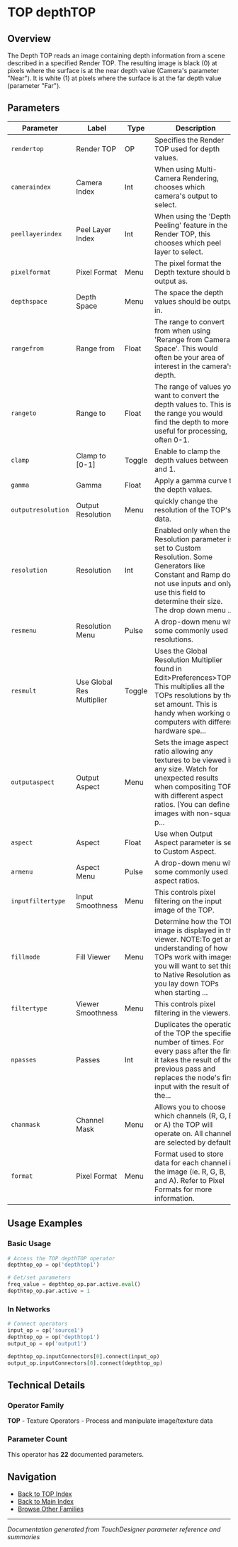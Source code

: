 # TOP depthTOP

## Overview

The Depth TOP reads an image containing depth information from a scene described in a specified Render TOP. The resulting image is black (0) at pixels where the surface is at the near depth value (Camera's parameter "Near"). It is white (1) at pixels where the surface is at the far depth value (parameter "Far").

## Parameters

| Parameter | Label | Type | Description |
|-----------|-------|------|-------------|
| `rendertop` | Render TOP | OP | Specifies the Render TOP used for depth values. |
| `cameraindex` | Camera Index | Int | When using Multi-Camera Rendering, chooses which camera's output to select. |
| `peellayerindex` | Peel Layer Index | Int | When using the 'Depth-Peeling' feature in the Render TOP, this chooses which peel layer to select. |
| `pixelformat` | Pixel Format | Menu | The pixel format the Depth texture should be output as. |
| `depthspace` | Depth Space | Menu | The space the depth values should be output in. |
| `rangefrom` | Range from | Float | The range to convert from when using 'Rerange from Camera Space'. This would often be your area of interest in the camera's depth. |
| `rangeto` | Range to | Float | The range of values you want to convert the depth values to. This is the range you would find the depth to more useful for processing, often 0-1. |
| `clamp` | Clamp to [0-1] | Toggle | Enable to clamp the depth values between 0 and 1. |
| `gamma` | Gamma | Float | Apply a  gamma curve to the depth values. |
| `outputresolution` | Output Resolution | Menu | quickly change the resolution of the TOP's data. |
| `resolution` | Resolution | Int | Enabled only when the Resolution parameter is set to Custom Resolution. Some Generators like Constant and Ramp do not use inputs and only use this field to determine their size. The drop down menu ... |
| `resmenu` | Resolution Menu | Pulse | A drop-down menu with some commonly used resolutions. |
| `resmult` | Use Global Res Multiplier | Toggle | Uses the Global Resolution Multiplier found in Edit>Preferences>TOPs. This multiplies all the TOPs resolutions by the set amount. This is handy when working on computers with different hardware spe... |
| `outputaspect` | Output Aspect | Menu | Sets the image aspect ratio allowing any textures to be viewed in any size. Watch for unexpected results when compositing TOPs with different aspect ratios. (You can define images with non-square p... |
| `aspect` | Aspect | Float | Use when Output Aspect parameter is set to Custom Aspect. |
| `armenu` | Aspect Menu | Pulse | A drop-down menu with some commonly used aspect ratios. |
| `inputfiltertype` | Input Smoothness | Menu | This controls pixel filtering on the input image of the TOP. |
| `fillmode` | Fill Viewer | Menu | Determine how the TOP image is displayed in the viewer. NOTE:To get an understanding of how TOPs work with images, you will want to set this to Native Resolution as you lay down TOPs when starting ... |
| `filtertype` | Viewer Smoothness | Menu | This controls pixel filtering in the viewers. |
| `npasses` | Passes | Int | Duplicates the operation of the TOP the specified number of times. For every pass after the first it takes the result of the previous pass and replaces the node's first input with the result of the... |
| `chanmask` | Channel Mask | Menu | Allows you to choose which channels (R, G, B, or A) the TOP will operate on. All channels are selected by default. |
| `format` | Pixel Format | Menu | Format used to store data for each channel in the image (ie. R, G, B, and A). Refer to Pixel Formats for more information. |

## Usage Examples

### Basic Usage

```python
# Access the TOP depthTOP operator
depthtop_op = op('depthtop1')

# Get/set parameters
freq_value = depthtop_op.par.active.eval()
depthtop_op.par.active = 1
```

### In Networks

```python
# Connect operators
input_op = op('source1')
depthtop_op = op('depthtop1')
output_op = op('output1')

depthtop_op.inputConnectors[0].connect(input_op)
output_op.inputConnectors[0].connect(depthtop_op)
```

## Technical Details

### Operator Family

**TOP** - Texture Operators - Process and manipulate image/texture data

### Parameter Count

This operator has **22** documented parameters.

## Navigation

- [Back to TOP Index](../TOP/TOP_INDEX.md)
- [Back to Main Index](../OPERATORS_INDEX.md)
- [Browse Other Families](../OPERATORS_INDEX.md#quick-navigation)

---
*Documentation generated from TouchDesigner parameter reference and summaries*
